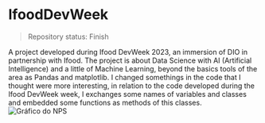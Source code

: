 # IfoodDevWeek
>Repository status: Finish

A project developed during Ifood DevWeek 2023, an immersion of DIO in partnership with Ifood. The project is about Data Science with AI (Artificial Intelligence) and a little of Machine Learning, beyond the basics tools of the area as Pandas and matplotlib. I changed somethings in the code that I thought were more interesting, in relation to the code developed during the Ifood DevWeek week, I exchanges some names of variables and classes and embedded some functions as methods of this classes.
![Gráfico do NPS](https://github.com/DiegoF-G/IfoodDevWeek2023/assets/108773248/11132c0a-47d6-4529-b34e-30605f37aa07 "Gráfico do NPS gerado pelo matplotlib")
